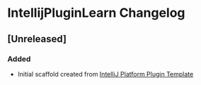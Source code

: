 <!-- Keep a Changelog guide -> https://keepachangelog.com -->

# IntellijPluginLearn Changelog

## [Unreleased]
### Added
- Initial scaffold created from [IntelliJ Platform Plugin Template](https://github.com/JetBrains/intellij-platform-plugin-template)
